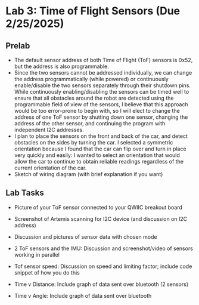 # Lab 3: Time of Flight Sensors (Due 2/25/2025)

## Prelab
* The default sensor address of both Time of Flight (ToF) sensors is 0x52, but the address is also programmable.
* Since the two sensors cannot be addressed individually, we can change the address programmatically (while powered) or continuously enable/disable the two sensors separately through their shutdown pins. While continuously enabling/disabling the sensors can be timed well to ensure that all obstacles around the robot are detected using the programmable field of view of the sensors, I believe that this approach would be too error-prone to begin with, so I will elect to change the address of one ToF sensor by shutting down one sensor, changing the address of the other sensor, and continuing the program with independent I2C addresses.
* I plan to place the sensors on the front and back of the car, and detect obstacles on the sides by turning the car. I selected a symmetric orientation because I found that the car can flip over and turn in place very quickly and easily: I wanted to select an orientation that would allow the car to continue to obtain reliable readings regardless of the current orientation of the car. 
* Sketch of wiring diagram (with brief explanation if you want)

## Lab Tasks
* Picture of your ToF sensor connected to your QWIIC breakout board

* Screenshot of Artemis scanning for I2C device (and discussion on I2C address)

* Discussion and pictures of sensor data with chosen mode

* 2 ToF sensors and the IMU: Discussion and screenshot/video of sensors working in parallel

* Tof sensor speed: Discussion on speed and limiting factor; include code snippet of how you do this

* Time v Distance: Include graph of data sent over bluetooth (2 sensors)

* Time v Angle: Include graph of data sent over bluetooth
